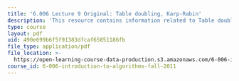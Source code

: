 ```yaml
---
title: '6.006 Lecture 9 Original: Table doubling, Karp-Rabin'
description: 'This resource contains information related to Table doubling, Karp-Rabin.'
type: course
layout: pdf
uid: 490e699b6f5f91383dfcaf65851186fb
file_type: application/pdf
file_location: >-
  https://open-learning-course-data-production.s3.amazonaws.com/6-006-introduction-to-algorithms-fall-2011/490e699b6f5f91383dfcaf65851186fb_MIT6_006F11_lec09_orig.pdf
course_id: 6-006-introduction-to-algorithms-fall-2011
---
```

